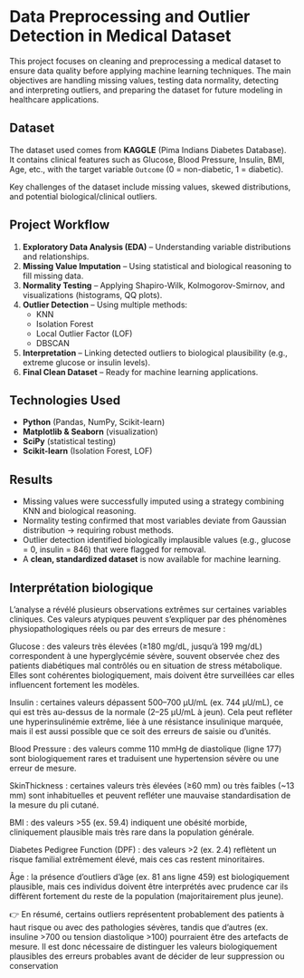 # Data Preprocessing and Outlier Detection in Medical Dataset
This project focuses on cleaning and preprocessing a medical dataset to ensure data quality before applying machine learning techniques. The main objectives are handling missing values, testing data normality, detecting and interpreting outliers, and preparing the dataset for future modeling in healthcare applications.  
##  Dataset  

The dataset used comes from **KAGGLE** (Pima Indians Diabetes Database).  
It contains clinical features such as Glucose, Blood Pressure, Insulin, BMI, Age, etc., with the target variable `Outcome` (0 = non-diabetic, 1 = diabetic).  

Key challenges of the dataset include missing values, skewed distributions, and potential biological/clinical outliers.
## Project Workflow  

1. **Exploratory Data Analysis (EDA)** – Understanding variable distributions and relationships.  
2. **Missing Value Imputation** – Using statistical and biological reasoning to fill missing data.  
3. **Normality Testing** – Applying Shapiro-Wilk, Kolmogorov-Smirnov, and visualizations (histograms, QQ plots).  
4. **Outlier Detection** – Using multiple methods:  
   - KNN  
   - Isolation Forest  
   - Local Outlier Factor (LOF)  
   - DBSCAN  
5. **Interpretation** – Linking detected outliers to biological plausibility (e.g., extreme glucose or insulin levels).  
6. **Final Clean Dataset** – Ready for machine learning applications.  
##  Technologies Used  

- **Python** (Pandas, NumPy, Scikit-learn)  
- **Matplotlib & Seaborn** (visualization)  
- **SciPy** (statistical testing)  
- **Scikit-learn** (Isolation Forest, LOF)  
##  Results  

- Missing values were successfully imputed using a strategy combining KNN and biological reasoning.  
- Normality testing confirmed that most variables deviate from Gaussian distribution → requiring robust methods.  
- Outlier detection identified biologically implausible values (e.g., glucose = 0, insulin = 846) that were flagged for removal.  
- A **clean, standardized dataset** is now available for machine learning.  
## Interprétation biologique
L’analyse a révélé plusieurs observations extrêmes sur certaines variables cliniques. Ces valeurs atypiques peuvent s’expliquer par des phénomènes physiopathologiques réels ou par des erreurs de mesure :

Glucose : des valeurs très élevées (≥180 mg/dL, jusqu’à 199 mg/dL) correspondent à une hyperglycémie sévère, souvent observée chez des patients diabétiques mal contrôlés ou en situation de stress métabolique. Elles sont cohérentes biologiquement, mais doivent être surveillées car elles influencent fortement les modèles.

Insulin : certaines valeurs dépassent 500–700 µU/mL (ex. 744 µU/mL), ce qui est très au-dessus de la normale (2–25 µU/mL à jeun). Cela peut refléter une hyperinsulinémie extrême, liée à une résistance insulinique marquée, mais il est aussi possible que ce soit des erreurs de saisie ou d’unités.

Blood Pressure : des valeurs comme 110 mmHg de diastolique (ligne 177) sont biologiquement rares et traduisent une hypertension sévère ou une erreur de mesure.

SkinThickness : certaines valeurs très élevées (≥60 mm) ou très faibles (~13 mm) sont inhabituelles et peuvent refléter une mauvaise standardisation de la mesure du pli cutané.

BMI : des valeurs >55 (ex. 59.4) indiquent une obésité morbide, cliniquement plausible mais très rare dans la population générale.

Diabetes Pedigree Function (DPF) : des valeurs >2 (ex. 2.4) reflètent un risque familial extrêmement élevé, mais ces cas restent minoritaires.

Âge : la présence d’outliers d’âge (ex. 81 ans ligne 459) est biologiquement plausible, mais ces individus doivent être interprétés avec prudence car ils diffèrent fortement du reste de la population (majoritairement plus jeune).

👉 En résumé, certains outliers représentent probablement des patients à haut risque ou avec des pathologies sévères, tandis que d’autres (ex. insuline >700 ou tension diastolique >100) pourraient être des artefacts de mesure. Il est donc nécessaire de distinguer les valeurs biologiquement plausibles des erreurs probables avant de décider de leur suppression ou conservation
